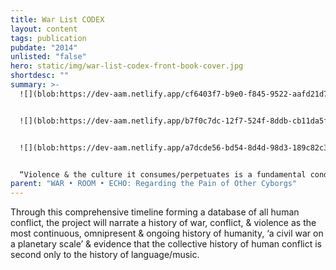 ```yaml
---
title: War List CODEX
layout: content
tags: publication
pubdate: "2014"
unlisted: "false"
hero: static/img/war-list-codex-front-book-cover.jpg
shortdesc: ""
summary: >-
  ![](blob:https://dev-aam.netlify.app/cf6403f7-b9e0-f845-9522-aafd21d7ea18)


  ![](blob:https://dev-aam.netlify.app/b7f0c7dc-12f7-524f-8ddb-cb11da5f6071)


  ![](blob:https://dev-aam.netlify.app/a7dcde56-bd54-8d4d-98d3-189c82c301cf)


  “Violence & the culture it consumes/perpetuates is a fundamental condition lodged in the core of human experience. It is simultaneously private, public, self-intimating & collective.” To make visible this phenomena, I began research in 2014 to compile a timeline of ‘every war, battle, revolt, revolution, siege, sacking, rebellion, bombing & insurgency’, from 3000 BC to the present. This database is the foundation of this collaborative performance-installation & research project. The title refers to Susan Sontag’s seminal book, ‘Regarding the Pain of Others’, where she questions the validity of decontextualized representation (within war photography).
parent: "WAR • ROOM • ECHO: Regarding the Pain of Other Cyborgs"
---
```


Through this comprehensive timeline forming a database of all human conflict, the project will narrate a history of war, conflict, & violence as the most continuous, omnipresent & ongoing history of humanity, ‘a civil war on a planetary scale’ & evidence that the collective history of human conflict is second only to the history of language/music.